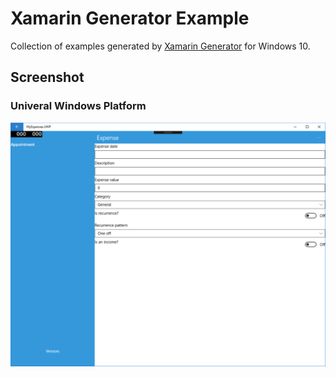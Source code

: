 # Xamarin Generator Example
Collection of examples generated by [Xamarin Generator](https://www.microsoft.com/en-us/store/p/xamaringenerator/9nblggh42cz7) for Windows 10.

## Screenshot

### Univeral Windows Platform
![UWP](https://github.com/erossini/XamarinGeneratorExample/blob/master/Screenshot/ExpensesNew.PNG)
